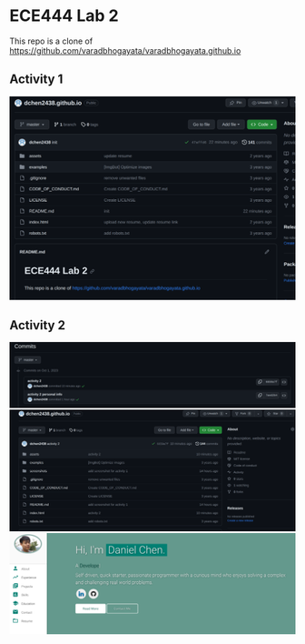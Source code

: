 # ECE444 Lab 2

This repo is a clone of https://github.com/varadbhogayata/varadbhogayata.github.io

## Activity 1
![image](screenshots/activity1.png)

## Activity 2
![image](screenshots/activity2-2.png)
![image](screenshots/activity2-3.png)
![image](screenshots/activity2-1.png)